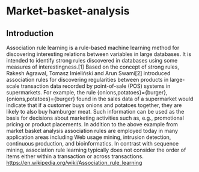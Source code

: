 # Market-basket-analysis

## Introduction

Association rule learning is a rule-based machine learning method for discovering interesting relations between variables in large databases. It is intended to identify strong rules discovered in databases using some measures of interestingness.[1]  Based on the concept of strong rules, Rakesh Agrawal, Tomasz Imieliński and Arun Swami[2] introduced association rules for discovering regularities between products in large-scale transaction data recorded by point-of-sale (POS) systems in supermarkets. For example, the rule {onions,potatoes}={burger}, {onions,potatoes}={burger} found in the sales data of a supermarket would indicate that if a customer buys onions and potatoes together, they are likely to also buy hamburger meat. Such information can be used as the basis for decisions about marketing activities such as, e.g., promotional pricing or product placements.  In addition to the above example from market basket analysis association rules are employed today in many application areas including Web usage mining, intrusion detection, continuous production, and bioinformatics. In contrast with sequence mining, association rule learning typically does not consider the order of items either within a transaction or across transactions.  https://en.wikipedia.org/wiki/Association_rule_learning
